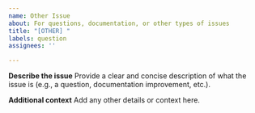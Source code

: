 ```yaml
---
name: Other Issue
about: For questions, documentation, or other types of issues
title: "[OTHER] "
labels: question
assignees: ''

---
```


**Describe the issue**
Provide a clear and concise description of what the issue is (e.g., a question, documentation improvement, etc.).

**Additional context**
Add any other details or context here.
